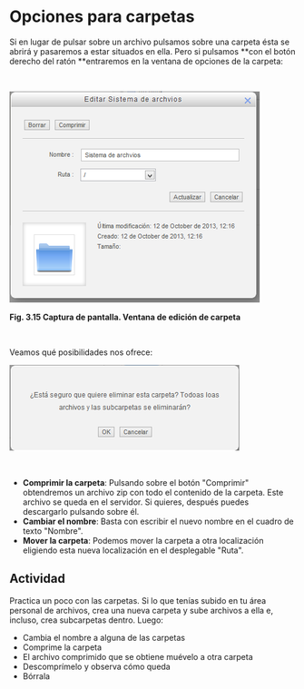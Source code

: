 
# Opciones para carpetas

Si en lugar de pulsar sobre un archivo pulsamos sobre una carpeta ésta se abrirá y pasaremos a estar situados en ella. Pero si pulsamos **con el botón derecho del ratón **entraremos en la ventana de opciones de la carpeta:

 


![](img/opciones_carpeta.png)

**Fig. 3.15 Captura de pantalla. Ventana de edición de carpeta**

 

Veamos qué posibilidades nos ofrece:


![](img/aviso_borrar_carpeta.png)

 

- **Comprimir la carpeta**: Pulsando sobre el botón "Comprimir" obtendremos un archivo zip con todo el contenido de la carpeta. Este archivo se queda en el servidor. Si quieres, después puedes descargarlo pulsando sobre él.
- **Cambiar el nombre**: Basta con escribir el nuevo nombre en el cuadro de texto "Nombre".
- **Mover la carpeta**: Podemos mover la carpeta a otra localización eligiendo esta nueva localización en el desplegable "Ruta".

## Actividad

Practica un poco con las carpetas. Si lo que tenías subido en tu área personal de archivos, crea una nueva carpeta y sube archivos a ella e, incluso, crea subcarpetas dentro. Luego:

- Cambia el nombre a alguna de las carpetas
- Comprime la carpeta
- El archivo comprimido que se obtiene muévelo a otra carpeta
- Descomprímelo y observa cómo queda
- Bórrala
